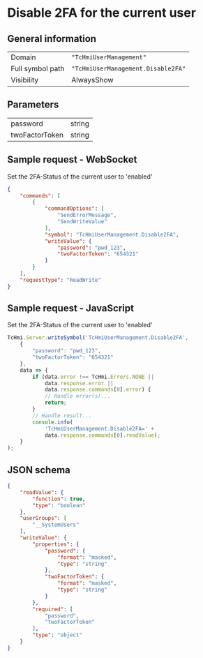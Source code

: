 # Disable 2FA for the current user

## General information

|  |  |
| - | - |
| Domain | `"TcHmiUserManagement"` |
| Full symbol path | `"TcHmiUserManagement.Disable2FA"` |
| Visibility | AlwaysShow |

## Parameters

|  |  |
| - | - |
| password | string |
| twoFactorToken | string |

## Sample request - WebSocket

Set the 2FA-Status of the current user to 'enabled'
```json
{
    "commands": [
        {
            "commandOptions": [
                "SendErrorMessage",
                "SendWriteValue"
            ],
            "symbol": "TcHmiUserManagement.Disable2FA",
            "writeValue": {
                "password": "pwd_123",
                "twoFactorToken": "654321"
            }
        }
    ],
    "requestType": "ReadWrite"
}
```

## Sample request - JavaScript

Set the 2FA-Status of the current user to 'enabled'
```javascript
TcHmi.Server.writeSymbol('TcHmiUserManagement.Disable2FA',
    {
        "password": "pwd_123",
        "twoFactorToken": "654321"
    },
    data => {
        if (data.error !== TcHmi.Errors.NONE ||
            data.response.error ||
            data.response.commands[0].error) {
            // Handle error(s)...
            return;
        }
        // Handle result...
        console.info(
            'TcHmiUserManagement.Disable2FA=' +
            data.response.commands[0].readValue);
    }
);
```

## JSON schema

```json
{
    "readValue": {
        "function": true,
        "type": "boolean"
    },
    "userGroups": [
        "__SystemUsers"
    ],
    "writeValue": {
        "properties": {
            "password": {
                "format": "masked",
                "type": "string"
            },
            "twoFactorToken": {
                "format": "masked",
                "type": "string"
            }
        },
        "required": [
            "password",
            "twoFactorToken"
        ],
        "type": "object"
    }
}
```
